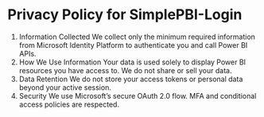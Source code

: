 # Privacy Policy for SimplePBI-Login

1. Information Collected
We collect only the minimum required information from Microsoft Identity Platform to authenticate you and call Power BI APIs.
2. How We Use Information
Your data is used solely to display Power BI resources you have access to. We do not share or sell your data.
3. Data Retention
We do not store your access tokens or personal data beyond your active session.
4. Security
We use Microsoft’s secure OAuth 2.0 flow. MFA and conditional access policies are respected.
